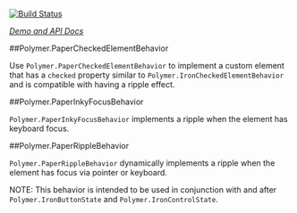 
<!---

This README is automatically generated from the comments in these files:
paper-button-behavior.html  paper-checked-element-behavior.html  paper-inky-focus-behavior.html  paper-ripple-behavior.html

Edit those files, and our readme bot will duplicate them over here!
Edit this file, and the bot will squash your changes :)

The bot does some handling of markdown. Please file a bug if it does the wrong
thing! https://github.com/PolymerLabs/tedium/issues

-->

[![Build Status](https://travis-ci.org/PolymerElements/paper-behaviors.svg?branch=master)](https://travis-ci.org/PolymerElements/paper-behaviors)

_[Demo and API Docs](https://elements.polymer-project.org/elements/paper-behaviors)_


<!-- No docs for Polymer.PaperButtonBehavior found. -->

##Polymer.PaperCheckedElementBehavior

Use `Polymer.PaperCheckedElementBehavior` to implement a custom element
that has a `checked` property similar to `Polymer.IronCheckedElementBehavior`
and is compatible with having a ripple effect.



##Polymer.PaperInkyFocusBehavior

`Polymer.PaperInkyFocusBehavior` implements a ripple when the element has keyboard focus.



##Polymer.PaperRippleBehavior

`Polymer.PaperRippleBehavior` dynamically implements a ripple
when the element has focus via pointer or keyboard.

NOTE: This behavior is intended to be used in conjunction with and after
`Polymer.IronButtonState` and `Polymer.IronControlState`.


